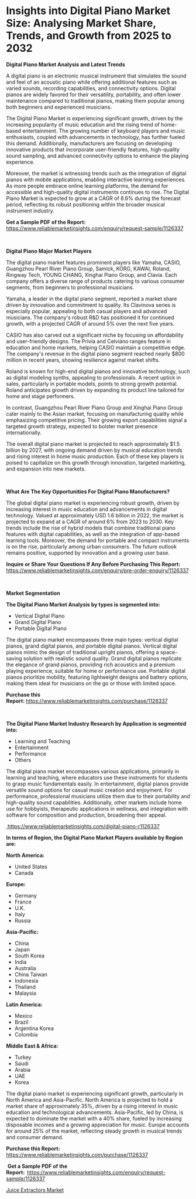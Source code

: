 <p><h1>Insights into Digital Piano Market Size: Analysing Market Share, Trends, and Growth from 2025 to 2032</h1></p><p><strong>Digital Piano Market Analysis and Latest Trends</strong></p>
<p><p>A digital piano is an electronic musical instrument that simulates the sound and feel of an acoustic piano while offering additional features such as varied sounds, recording capabilities, and connectivity options. Digital pianos are widely favored for their versatility, portability, and often lower maintenance compared to traditional pianos, making them popular among both beginners and experienced musicians.</p><p>The Digital Piano Market is experiencing significant growth, driven by the increasing popularity of music education and the rising trend of home-based entertainment. The growing number of keyboard players and music enthusiasts, coupled with advancements in technology, has further fueled this demand. Additionally, manufacturers are focusing on developing innovative products that incorporate user-friendly features, high-quality sound sampling, and advanced connectivity options to enhance the playing experience.</p><p>Moreover, the market is witnessing trends such as the integration of digital pianos with mobile applications, enabling interactive learning experiences. As more people embrace online learning platforms, the demand for accessible and high-quality digital instruments continues to rise. The Digital Piano Market is expected to grow at a CAGR of 8.6% during the forecast period, reflecting its robust positioning within the broader musical instrument industry.</p></p>
<p><strong>Get a Sample PDF of the Report:&nbsp;</strong> <a href="https://www.reliablemarketinsights.com/enquiry/request-sample/1126337?utm_campaign=2868&utm_medium=2&utm_source=Github&utm_content=ia&utm_term=05042025&utm_id=digital-piano">https://www.reliablemarketinsights.com/enquiry/request-sample/1126337</a></p>
<p>&nbsp;</p>
<p><strong>Digital Piano Major Market Players</strong></p>
<p><p>The digital piano market features prominent players like Yamaha, CASIO, Guangzhou Pearl River Piano Group, Samick, KORG, KAWAI, Roland, Ringway Tech, YOUNG CHANG, Xinghai Piano Group, and Clavia. Each company offers a diverse range of products catering to various consumer segments, from beginners to professional musicians.</p><p>Yamaha, a leader in the digital piano segment, reported a market share driven by innovation and commitment to quality. Its Clavinova series is especially popular, appealing to both casual players and advanced musicians. The company's robust R&D has positioned it for continued growth, with a projected CAGR of around 5% over the next five years.</p><p>CASIO has also carved out a significant niche by focusing on affordability and user-friendly designs. The Privia and Celviano ranges feature in education and home markets, helping CASIO maintain a competitive edge. The company's revenue in the digital piano segment reached nearly $800 million in recent years, showing resilience against market shifts.</p><p>Roland is known for high-end digital pianos and innovative technology, such as digital modeling synths, appealing to professionals. A recent uptick in sales, particularly in portable models, points to strong growth potential. Roland anticipates growth driven by expanding its product line tailored for home and stage performers.</p><p>In contrast, Guangzhou Pearl River Piano Group and Xinghai Piano Group cater mainly to the Asian market, focusing on manufacturing quality while emphasizing competitive pricing. Their growing export capabilities signal a targeted growth strategy, expected to bolster market presence internationally.</p><p>The overall digital piano market is projected to reach approximately $1.5 billion by 2027, with ongoing demand driven by musical education trends and rising interest in home music production. Each of these key players is poised to capitalize on this growth through innovation, targeted marketing, and expansion into new markets.</p></p>
<p>&nbsp;</p>
<p><strong>What Are The Key Opportunities For Digital Piano Manufacturers?</strong></p>
<p><p>The global digital piano market is experiencing robust growth, driven by increasing interest in music education and advancements in digital technology. Valued at approximately USD 1.6 billion in 2022, the market is projected to expand at a CAGR of around 6% from 2023 to 2030. Key trends include the rise of hybrid models that combine traditional piano features with digital capabilities, as well as the integration of app-based learning tools. Moreover, the demand for portable and compact instruments is on the rise, particularly among urban consumers. The future outlook remains positive, supported by innovation and a growing user base.</p></p>
<p><strong>Inquire or Share Your Questions If Any Before Purchasing This Report:</strong> <a href="https://www.reliablemarketinsights.com/enquiry/pre-order-enquiry/1126337?utm_campaign=2868&utm_medium=2&utm_source=Github&utm_content=ia&utm_term=05042025&utm_id=digital-piano">https://www.reliablemarketinsights.com/enquiry/pre-order-enquiry/1126337</a></p>
<p>&nbsp;</p>
<p><strong>Market Segmentation</strong></p>
<p><strong>The Digital Piano Market Analysis by types is segmented into:</strong></p>
<p><ul><li>Vertical Digital Piano</li><li>Grand Digital Piano</li><li>Portable Digital Piano</li></ul></p>
<p><p>The digital piano market encompasses three main types: vertical digital pianos, grand digital pianos, and portable digital pianos. Vertical digital pianos mimic the design of traditional upright pianos, offering a space-saving solution with realistic sound quality. Grand digital pianos replicate the elegance of grand pianos, providing rich acoustics and a premium playing experience, suitable for home or performance use. Portable digital pianos prioritize mobility, featuring lightweight designs and battery options, making them ideal for musicians on the go or those with limited space.</p></p>
<p><strong>Purchase this Report:&nbsp;</strong><a href="https://www.reliablemarketinsights.com/purchase/1126337?utm_campaign=2868&utm_medium=2&utm_source=Github&utm_content=ia&utm_term=05042025&utm_id=digital-piano">https://www.reliablemarketinsights.com/purchase/1126337</a></p>
<p>&nbsp;</p>
<p><strong>The Digital Piano Market Industry Research by Application is segmented into:</strong></p>
<p><ul><li>Learning and Teaching</li><li>Entertainment</li><li>Performance</li><li>Others</li></ul></p>
<p><p>The digital piano market encompasses various applications, primarily in learning and teaching, where educators use these instruments for students to grasp music fundamentals easily. In entertainment, digital pianos provide versatile sound options for casual music creation and enjoyment. For performance, professional musicians utilize them due to their portability and high-quality sound capabilities. Additionally, other markets include home use for hobbyists, therapeutic applications in wellness, and integration with software for composition and production, broadening their appeal.</p></p>
<p><a href="https://www.reliablemarketinsights.com/digital-piano-r1126337?utm_campaign=2868&utm_medium=2&utm_source=Github&utm_content=ia&utm_term=05042025&utm_id=digital-piano">&nbsp;https://www.reliablemarketinsights.com/digital-piano-r1126337</a></p>
<p><strong>In terms of Region, the Digital Piano Market Players available by Region are:</strong></p>
<p>
    <p> <strong> North America: </strong>
        <ul>
            <li>United States</li>
            <li>Canada</li>
        </ul>
        </p> 
    <p> <strong> Europe: </strong>
        <ul>
            <li>Germany</li>
            <li>France</li>
            <li>U.K.</li>
            <li>Italy</li>
            <li>Russia</li>
        </ul>
        </p> 
    <p> <strong> Asia-Pacific: </strong>
        <ul>
            <li>China</li>
            <li>Japan</li>
            <li>South Korea</li>
            <li>India</li>
            <li>Australia</li>
            <li>China Taiwan</li>
            <li>Indonesia</li>
            <li>Thailand</li>
            <li>Malaysia</li>
        </ul>
        </p> 
    <p> <strong> Latin America: </strong>
        <ul>
            <li>Mexico</li>
            <li>Brazil</li>
            <li>Argentina Korea</li>
            <li>Colombia</li>
        </ul>
        </p> 
    <p> <strong> Middle East & Africa: </strong>
        <ul>
            <li>Turkey</li>
            <li>Saudi</li>
            <li>Arabia</li>
            <li>UAE</li>
            <li>Korea</li>
        </ul>
    </p>
    </p>
<p><p>The digital piano market is experiencing significant growth, particularly in North America and Asia-Pacific. North America is projected to hold a market share of approximately 35%, driven by a rising interest in music education and technological advancements. Asia-Pacific, led by China, is expected to dominate the market with a 40% share, fueled by increasing disposable incomes and a growing appreciation for music. Europe accounts for around 25% of the market, reflecting steady growth in musical trends and consumer demand.</p></p>
<p><strong>Purchase this Report: </strong><a href="https://www.reliablemarketinsights.com/purchase/1126337?utm_campaign=2868&utm_medium=2&utm_source=Github&utm_content=ia&utm_term=05042025&utm_id=digital-piano">https://www.reliablemarketinsights.com/purchase/1126337</a></p>
<p>&nbsp;<strong>Get a Sample PDF of the Report:&nbsp;&nbsp;</strong><a href="https://www.reliablemarketinsights.com/enquiry/request-sample/1126337?utm_campaign=2868&utm_medium=2&utm_source=Github&utm_content=ia&utm_term=05042025&utm_id=digital-piano">https://www.reliablemarketinsights.com/enquiry/request-sample/1126337</a></p>
<p><strong></strong></p>
<p><p><a href="https://github.com/mriwacraane/Market-Research-Report-List-1/blob/main/juice-extractors-market.md?utm_campaign=2868&utm_medium=2&utm_source=Github&utm_content=ia&utm_term=05042025&utm_id=digital-piano">Juice Extractors Market</a></p></p>